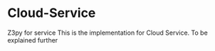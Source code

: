 # Cloud-Service
Z3py for service
This is the implementation for Cloud Service.
To be explained further
